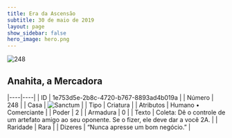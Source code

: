 ```yaml
---
title: Era da Ascensão
subtitle: 30 de maio de 2019
layout: page
show_sidebar: false
hero_image: hero.png
---
```


![248](https://cdn.keyforgegame.com/media/card_front/pt/435_248_WVJ3764M38CC_pt.png)

## Anahita, a Mercadora

|----|----|
| ID | 1e753d5e-2b8c-4720-b767-8893ad4b019a |
| Número | 248 |
| Casa | ![Sanctum](https://archonarcana.com/images/thumb/c/c7/Sanctum.png/22px-Sanctum.png "Santuário") |
| Tipo | Criatura |
| Atributos | Humano • Comerciante |
| Poder | 2 |
| Armadura | 0 |
| Texto | Coleta: Dê o controle de um artefato amigo ao seu oponente. Se o fizer, ele deve dar a você 2A. |
| Raridade | Rara |
| Dizeres | “Nunca apresse um bom negócio.” |
